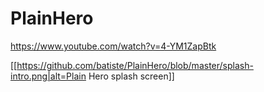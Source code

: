 # PlainHero

https://www.youtube.com/watch?v=4-YM1ZapBtk

[[https://github.com/batiste/PlainHero/blob/master/splash-intro.png|alt=Plain Hero splash screen]]
